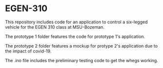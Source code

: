 # EGEN-310

This repository includes code for an application to control a six-legged vehicle for the EGEN 310 class at MSU-Bozeman. 

The prototype 1 folder features the code for prototype 1's application.

The prototype 2 folder features a mockup for protype 2's application due to the impact of covid-19.

The .ino file includes the preliminary testing code to get the whegs working. 
